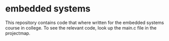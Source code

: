 # embedded systems
This repository contains code that where written for the embedded systems course in college. To see the relevant code, look up the main.c file in the projectmap.
